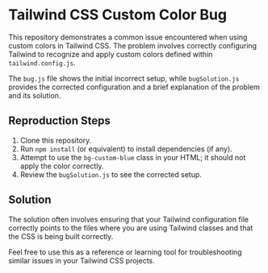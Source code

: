 # Tailwind CSS Custom Color Bug

This repository demonstrates a common issue encountered when using custom colors in Tailwind CSS.  The problem involves correctly configuring Tailwind to recognize and apply custom colors defined within `tailwind.config.js`.

The `bug.js` file shows the initial incorrect setup, while `bugSolution.js` provides the corrected configuration and a brief explanation of the problem and its solution.

## Reproduction Steps

1. Clone this repository.
2. Run `npm install` (or equivalent) to install dependencies (if any).
3. Attempt to use the `bg-custom-blue` class in your HTML; it should not apply the color correctly.
4. Review the `bugSolution.js` to see the corrected setup.

## Solution

The solution often involves ensuring that your Tailwind configuration file correctly points to the files where you are using Tailwind classes and that the CSS is being built correctly.

Feel free to use this as a reference or learning tool for troubleshooting similar issues in your Tailwind CSS projects.
